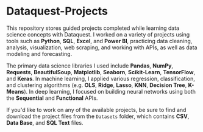 # Dataquest-Projects

This repository stores guided projects completed while learning data science concepts with Dataquest. I worked on a variety of projects using tools such as **Python**, **SQL**, **Excel**, and **Power BI**, practicing data cleaning, analysis, visualization, web scraping, and working with APIs, as well as data modeling and forecasting.

The primary data science libraries I used include **Pandas**, **NumPy**, **Requests**, **BeautifulSoup**, **Matplotlib**, **Seaborn**, **Scikit-Learn**, **TensorFlow**, and **Keras**. In machine learning, I applied various regression, classification, and clustering algorithms (e.g. **OLS**, **Ridge**, **Lasso**, **KNN**, **Decision Tree**, **K-Means**). In deep learning, I focused on building neural networks using both the **Sequential** and **Functional** APIs.

If you'd like to work on any of the available projects, be sure to find and download the project files from the `Datasets` folder, which contains **CSV**, **Data Base**, and **SQL Text** files.
